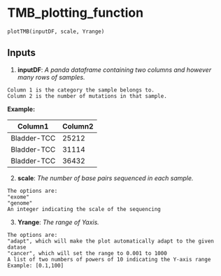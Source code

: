# TMB_plotting_function

```
plotTMB(inputDF, scale, Yrange)
```
## Inputs

1. **inputDF**:  *A panda dataframe containing two columns and however many rows of samples.* 
```
Column 1 is the category the sample belongs to. 
Column 2 is the number of mutations in that sample.
```            
**Example:**

| Column1 | Column2 |
|-------------|-------|
| Bladder-TCC | 25212 |
| Bladder-TCC | 31114 |
| Bladder-TCC | 36432 |
    

2. **scale**:  *The number of base pairs sequenced in each sample.*
```
The options are: 
"exome"
"genome"
An integer indicating the scale of the sequencing
```
3. **Yrange**:  *The range of Yaxis.*
```
The options are:
"adapt", which will make the plot automatically adapt to the given datase
"cancer", which will set the range to 0.001 to 1000
A list of two numbers of powers of 10 indicating the Y-axis range
Example: [0.1,100]
```
            
            
